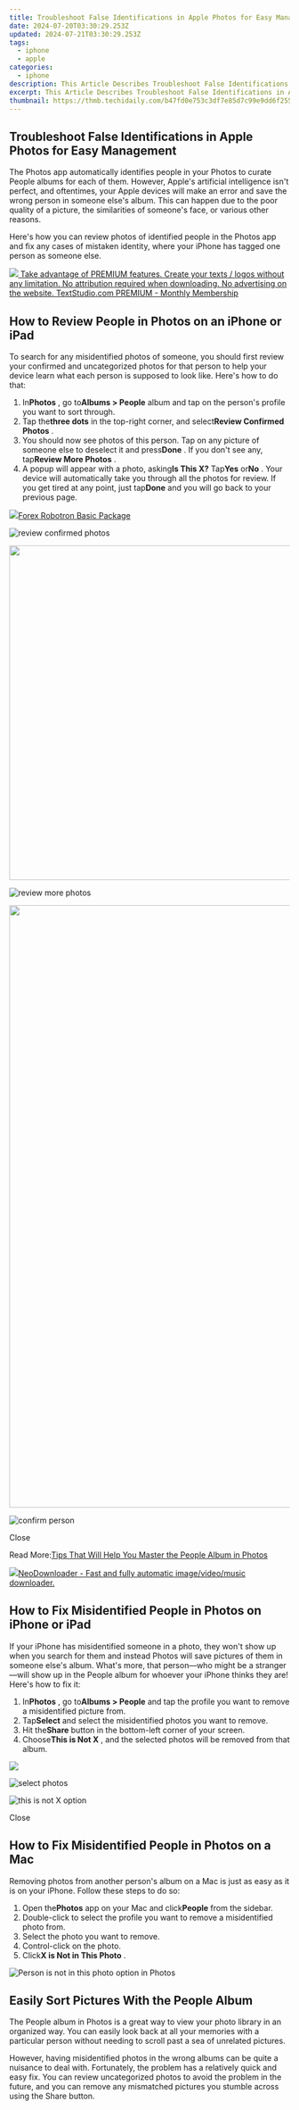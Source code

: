 ```yaml
---
title: Troubleshoot False Identifications in Apple Photos for Easy Management
date: 2024-07-20T03:30:29.253Z
updated: 2024-07-21T03:30:29.253Z
tags:
  - iphone
  - apple
categories:
  - iphone
description: This Article Describes Troubleshoot False Identifications in Apple Photos for Easy Management
excerpt: This Article Describes Troubleshoot False Identifications in Apple Photos for Easy Management
thumbnail: https://thmb.techidaily.com/b47fd0e753c3df7e85d7c99e9dd6f25592469353c9ed51bdab027cc3c0e36d8f.jpg
---
```


## Troubleshoot False Identifications in Apple Photos for Easy Management

 The Photos app automatically identifies people in your Photos to curate People albums for each of them. However, Apple's artificial intelligence isn't perfect, and oftentimes, your Apple devices will make an error and save the wrong person in someone else's album. This can happen due to the poor quality of a picture, the similarities of someone's face, or various other reasons.

 Here's how you can review photos of identified people in the Photos app and fix any cases of mistaken identity, where your iPhone has tagged one person as someone else.

<!-- affiliate ads begin -->
<a href="https://secure.textstudio.com/order/checkout.php?PRODS=35633281&QTY=1&AFFILIATE=108875&CART=1"> <img src="https://secure.avangate.com/images/merchant/d6eb8222c9718486bdabce8b897380f7/products/2_premium-icon.png" border="0"> Take advantage of PREMIUM features. 
Create your texts / logos without any limitation. 
No attribution required when downloading. 
No advertising on the website. 
 TextStudio.com  PREMIUM - Monthly Membership</a>
<!-- affiliate ads end -->
## How to Review People in Photos on an iPhone or iPad

 To search for any misidentified photos of someone, you should first review your confirmed and uncategorized photos for that person to help your device learn what each person is supposed to look like. Here's how to do that:

1. In**Photos** , go to**Albums > People** album and tap on the person's profile you want to sort through.
2. Tap the**three dots** in the top-right corner, and select**Review Confirmed Photos** .
3. You should now see photos of this person. Tap on any picture of someone else to deselect it and press**Done** . If you don't see any, tap**Review More Photos** .
4. A popup will appear with a photo, asking**Is This X?** Tap**Yes** or**No** . Your device will automatically take you through all the photos for review. If you get tired at any point, just tap**Done** and you will go back to your previous page.

<!-- affiliate ads begin -->
<a href="https://secure.2checkout.com/order/checkout.php?PRODS=4726960&QTY=1&AFFILIATE=108875&CART=1"><img src="https://secure.avangate.com/images/merchant/5f4f7141b65a730b4efb0e0d51f63e94/products/forexrobotronbox.gif" border="0">Forex Robotron Basic Package</a>
<!-- affiliate ads end -->
![review confirmed photos](https://static1.makeuseofimages.com/wordpress/wp-content/uploads/2021/10/review-confirmed-photos.PNG)

<!-- affiliate ads begin -->
<a href="https://appsumo.8odi.net/c/5597632/2068407/7443" target="_top" id="2068407"><img src="//a.impactradius-go.com/display-ad/7443-2068407" border="0" alt="" width="1200" height="600"/></a><img height="0" width="0" src="https://appsumo.8odi.net/i/5597632/2068407/7443" style="position:absolute;visibility:hidden;" border="0" />
<!-- affiliate ads end -->
![review more photos](https://static1.makeuseofimages.com/wordpress/wp-content/uploads/2021/10/review-more-photos.PNG)

<!-- affiliate ads begin -->
<a href="https://parisrhonecom.sjv.io/c/5597632/1922358/21553" target="_top" id="1922358"><img src="//a.impactradius-go.com/display-ad/21553-1922358" border="0" alt="" width="1080" height="1080"/></a><img height="0" width="0" src="https://imp.pxf.io/i/5597632/1922358/21553" style="position:absolute;visibility:hidden;" border="0" />
<!-- affiliate ads end -->
![confirm person](https://static1.makeuseofimages.com/wordpress/wp-content/uploads/2021/10/confirm-person.PNG)

Close

 Read More:[Tips That Will Help You Master the People Album in Photos](https://www.makeuseof.com/tips-to-master-people-album-photos-iphone/)

<!-- affiliate ads begin -->
<a href="https://secure.2checkout.com/order/checkout.php?PRODS=4559731&QTY=1&AFFILIATE=108875&CART=1"><img src="http://www.neowise.com/images/nd-ss-w200.jpg" border="0">NeoDownloader - Fast and fully automatic image/video/music downloader. </a>
<!-- affiliate ads end -->
## How to Fix Misidentified People in Photos on iPhone or iPad

 If your iPhone has misidentified someone in a photo, they won't show up when you search for them and instead Photos will save pictures of them in someone else's album. What's more, that person—who might be a stranger—will show up in the People album for whoever your iPhone thinks they are! Here's how to fix it:

1. In**Photos** , go to**Albums > People** and tap the profile you want to remove a misidentified picture from.
2. Tap**Select** and select the misidentified photos you want to remove.
3. Hit the**Share** button in the bottom-left corner of your screen.
4. Choose**This is Not X** , and the selected photos will be removed from that album.

<!-- affiliate ads begin -->
<a href="https://secure.2checkout.com/order/checkout.php?PRODS=45152835&QTY=1&AFFILIATE=108875&CART=1"><img src="https://download.terabyteunlimited.com/banners/ad_800x450_d.jpg" border="0"></a>
<!-- affiliate ads end -->
![select photos](https://static1.makeuseofimages.com/wordpress/wp-content/uploads/2021/10/select-photos.PNG)

![this is not X option](https://static1.makeuseofimages.com/wordpress/wp-content/uploads/2021/10/this-is-not-X-option.PNG)

Close

## How to Fix Misidentified People in Photos on a Mac

 Removing photos from another person's album on a Mac is just as easy as it is on your iPhone. Follow these steps to do so:

1. Open the**Photos** app on your Mac and click**People** from the sidebar.
2. Double-click to select the profile you want to remove a misidentified photo from.
3. Select the photo you want to remove.
4. Control-click on the photo.
5. Click**X is Not in This Photo** .

![Person is not in this photo option in Photos](https://static1.makeuseofimages.com/wordpress/wp-content/uploads/2021/10/Person-is-not-in-this-photo-option-in-Photos.jpg)

## Easily Sort Pictures With the People Album

 The People album in Photos is a great way to view your photo library in an organized way. You can easily look back at all your memories with a particular person without needing to scroll past a sea of unrelated pictures.

 However, having misidentified photos in the wrong albums can be quite a nuisance to deal with. Fortunately, the problem has a relatively quick and easy fix. You can review uncategorized photos to avoid the problem in the future, and you can remove any mismatched pictures you stumble across using the Share button.


<ins class="adsbygoogle"
     style="display:block"
     data-ad-format="autorelaxed"
     data-ad-client="ca-pub-7571918770474297"
     data-ad-slot="1223367746"></ins>



<ins class="adsbygoogle"
     style="display:block"
     data-ad-client="ca-pub-7571918770474297"
     data-ad-slot="8358498916"
     data-ad-format="auto"
     data-full-width-responsive="true"></ins>


